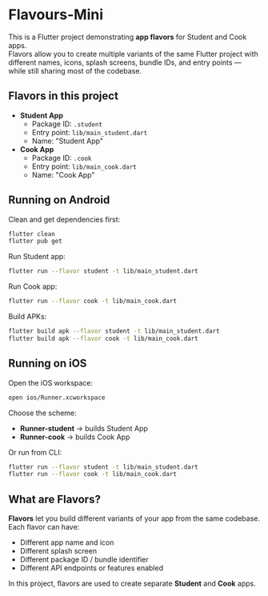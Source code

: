 # Flavours-Mini

This is a Flutter project demonstrating **app flavors** for Student and Cook apps.  
Flavors allow you to create multiple variants of the same Flutter project with different names, icons, splash screens, bundle IDs, and entry points — while still sharing most of the codebase.

## Flavors in this project
- **Student App**
  - Package ID: `.student`
  - Entry point: `lib/main_student.dart`
  - Name: "Student App"
- **Cook App**
  - Package ID: `.cook`
  - Entry point: `lib/main_cook.dart`
  - Name: "Cook App"

## Running on Android

Clean and get dependencies first:
```bash
flutter clean
flutter pub get
```

Run Student app:
```bash
flutter run --flavor student -t lib/main_student.dart
```

Run Cook app:
```bash
flutter run --flavor cook -t lib/main_cook.dart
```

Build APKs:
```bash
flutter build apk --flavor student -t lib/main_student.dart
flutter build apk --flavor cook -t lib/main_cook.dart
```

## Running on iOS

Open the iOS workspace:
```bash
open ios/Runner.xcworkspace
```

Choose the scheme:
- **Runner-student** → builds Student App
- **Runner-cook** → builds Cook App

Or run from CLI:
```bash
flutter run --flavor student -t lib/main_student.dart
flutter run --flavor cook -t lib/main_cook.dart
```

## What are Flavors?

**Flavors** let you build different variants of your app from the same codebase. Each flavor can have:
- Different app name and icon
- Different splash screen
- Different package ID / bundle identifier
- Different API endpoints or features enabled

In this project, flavors are used to create separate **Student** and **Cook** apps.
